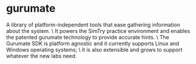 gurumate
========

A library of platform-independent tools that ease gathering information about the system. \       It powers the SimTry practice environment and enables the patented gurumate technology to provide accurate hints. \       The Gurumate SDK is platform agnostic and it currently supports Linux and Windows operating systems;  \       it is also extensible and grows to support whatever the new labs need.